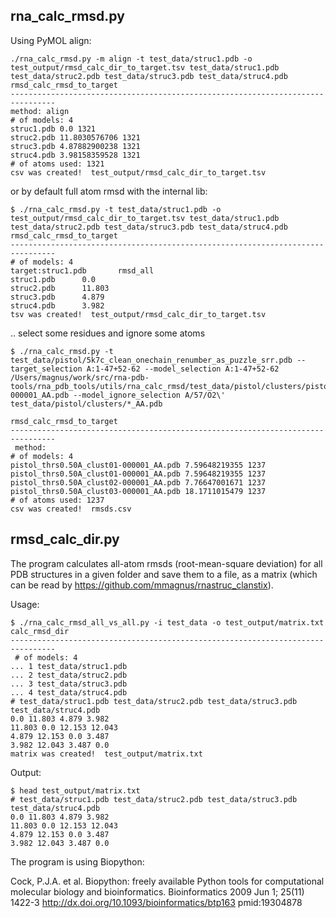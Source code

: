 rna_calc_rmsd.py
-------------------------------------------------------------------------------

Using PyMOL align:

	./rna_calc_rmsd.py -m align -t test_data/struc1.pdb -o test_output/rmsd_calc_dir_to_target.tsv test_data/struc1.pdb test_data/struc2.pdb test_data/struc3.pdb test_data/struc4.pdb
	rmsd_calc_rmsd_to_target
	--------------------------------------------------------------------------------
	method: align
	# of models: 4
	struc1.pdb 0.0 1321
	struc2.pdb 11.8030576706 1321
	struc3.pdb 4.87882900238 1321
	struc4.pdb 3.98158359528 1321
	# of atoms used: 1321
	csv was created!  test_output/rmsd_calc_dir_to_target.tsv

or by default full atom rmsd with the internal lib:

	$ ./rna_calc_rmsd.py -t test_data/struc1.pdb -o test_output/rmsd_calc_dir_to_target.tsv test_data/struc1.pdb test_data/struc2.pdb test_data/struc3.pdb test_data/struc4.pdb
	rmsd_calc_rmsd_to_target
	--------------------------------------------------------------------------------
	# of models: 4
	target:struc1.pdb      	rmsd_all
	struc1.pdb     	0.0
	struc2.pdb     	11.803
	struc3.pdb     	4.879
	struc4.pdb     	3.982
	tsv was created!  test_output/rmsd_calc_dir_to_target.tsv
	
.. select some residues and ignore some atoms 

    $ ./rna_calc_rmsd.py -t test_data/pistol/5k7c_clean_onechain_renumber_as_puzzle_srr.pdb --target_selection A:1-47+52-62 --model_selection A:1-47+52-62 /Users/magnus/work/src/rna-pdb-tools/rna_pdb_tools/utils/rna_calc_rmsd/test_data/pistol/clusters/pistol_thrs0.50A_clust01-000001_AA.pdb --model_ignore_selection A/57/O2\'  test_data/pistol/clusters/*_AA.pdb
    
    rmsd_calc_rmsd_to_target
    --------------------------------------------------------------------------------
     method:
    # of models: 4
    pistol_thrs0.50A_clust01-000001_AA.pdb 7.59648219355 1237
    pistol_thrs0.50A_clust01-000001_AA.pdb 7.59648219355 1237
    pistol_thrs0.50A_clust02-000001_AA.pdb 7.76647001671 1237
    pistol_thrs0.50A_clust03-000001_AA.pdb 18.1711015479 1237
    # of atoms used: 1237
    csv was created!  rmsds.csv

rmsd_calc_dir.py
-------------------------------------------------------------------------------

The program calculates all-atom rmsds (root-mean-square deviation) for all PDB structures in a given folder and save them to a file, as a matrix (which can be read by <https://github.com/mmagnus/rnastruc_clanstix>).

Usage:

    $ ./rna_calc_rmsd_all_vs_all.py -i test_data -o test_output/matrix.txt
    calc_rmsd_dir
    --------------------------------------------------------------------------------
     # of models: 4
    ... 1 test_data/struc1.pdb
    ... 2 test_data/struc2.pdb
    ... 3 test_data/struc3.pdb
    ... 4 test_data/struc4.pdb
    # test_data/struc1.pdb test_data/struc2.pdb test_data/struc3.pdb test_data/struc4.pdb
    0.0 11.803 4.879 3.982
    11.803 0.0 12.153 12.043
    4.879 12.153 0.0 3.487
    3.982 12.043 3.487 0.0
    matrix was created!  test_output/matrix.txt

Output:

    $ head test_output/matrix.txt
    # test_data/struc1.pdb test_data/struc2.pdb test_data/struc3.pdb test_data/struc4.pdb
    0.0 11.803 4.879 3.982
    11.803 0.0 12.153 12.043
    4.879 12.153 0.0 3.487
    3.982 12.043 3.487 0.0

The program is using Biopython:

Cock, P.J.A. et al. Biopython: freely available Python tools for computational molecular biology and bioinformatics. Bioinformatics 2009 Jun 1; 25(11) 1422-3 http://dx.doi.org/10.1093/bioinformatics/btp163 pmid:19304878

